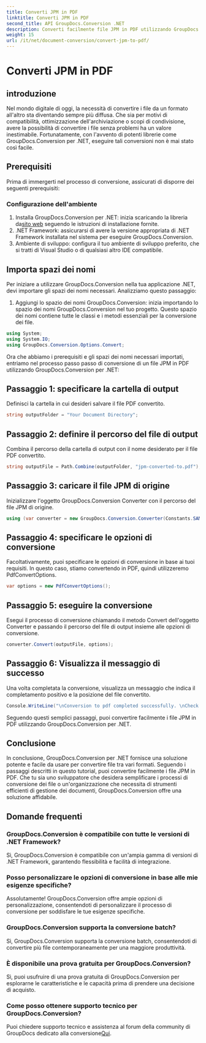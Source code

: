 ```yaml
---
title: Converti JPM in PDF
linktitle: Converti JPM in PDF
second_title: API GroupDocs.Conversion .NET
description: Converti facilmente file JPM in PDF utilizzando GroupDocs.Conversion per .NET. Semplifica facilmente i processi di conversione dei file.
weight: 15
url: /it/net/document-conversion/convert-jpm-to-pdf/
---
```


# Converti JPM in PDF

## introduzione
Nel mondo digitale di oggi, la necessità di convertire i file da un formato all'altro sta diventando sempre più diffusa. Che sia per motivi di compatibilità, ottimizzazione dell'archiviazione o scopi di condivisione, avere la possibilità di convertire i file senza problemi ha un valore inestimabile. Fortunatamente, con l'avvento di potenti librerie come GroupDocs.Conversion per .NET, eseguire tali conversioni non è mai stato così facile.
## Prerequisiti
Prima di immergerti nel processo di conversione, assicurati di disporre dei seguenti prerequisiti:
### Configurazione dell'ambiente
1.  Installa GroupDocs.Conversion per .NET: inizia scaricando la libreria da[sito web](https://releases.groupdocs.com/conversion/net/) seguendo le istruzioni di installazione fornite.
2. .NET Framework: assicurarsi di avere la versione appropriata di .NET Framework installata nel sistema per eseguire GroupDocs.Conversion.
3. Ambiente di sviluppo: configura il tuo ambiente di sviluppo preferito, che si tratti di Visual Studio o di qualsiasi altro IDE compatibile.

## Importa spazi dei nomi
Per iniziare a utilizzare GroupDocs.Conversion nella tua applicazione .NET, devi importare gli spazi dei nomi necessari. Analizziamo questo passaggio:

1. Aggiungi lo spazio dei nomi GroupDocs.Conversion: inizia importando lo spazio dei nomi GroupDocs.Conversion nel tuo progetto. Questo spazio dei nomi contiene tutte le classi e i metodi essenziali per la conversione dei file.
```csharp
using System;
using System.IO;
using GroupDocs.Conversion.Options.Convert;
```

Ora che abbiamo i prerequisiti e gli spazi dei nomi necessari importati, entriamo nel processo passo passo di conversione di un file JPM in PDF utilizzando GroupDocs.Conversion per .NET:

## Passaggio 1: specificare la cartella di output
Definisci la cartella in cui desideri salvare il file PDF convertito.
```csharp
string outputFolder = "Your Document Directory";
```
## Passaggio 2: definire il percorso del file di output
Combina il percorso della cartella di output con il nome desiderato per il file PDF convertito.
```csharp
string outputFile = Path.Combine(outputFolder, "jpm-converted-to.pdf");
```
## Passaggio 3: caricare il file JPM di origine
Inizializzare l'oggetto GroupDocs.Conversion Converter con il percorso del file JPM di origine.
```csharp
using (var converter = new GroupDocs.Conversion.Converter(Constants.SAMPLE_JPM))
```
## Passaggio 4: specificare le opzioni di conversione
Facoltativamente, puoi specificare le opzioni di conversione in base ai tuoi requisiti. In questo caso, stiamo convertendo in PDF, quindi utilizzeremo PdfConvertOptions.
```csharp
var options = new PdfConvertOptions();
```
## Passaggio 5: eseguire la conversione
Esegui il processo di conversione chiamando il metodo Convert dell'oggetto Converter e passando il percorso del file di output insieme alle opzioni di conversione.
```csharp
converter.Convert(outputFile, options);
```
## Passaggio 6: Visualizza il messaggio di successo
Una volta completata la conversione, visualizza un messaggio che indica il completamento positivo e la posizione del file convertito.
```csharp
Console.WriteLine("\nConversion to pdf completed successfully. \nCheck output in {0}", outputFolder);
```
Seguendo questi semplici passaggi, puoi convertire facilmente i file JPM in PDF utilizzando GroupDocs.Conversion per .NET.

## Conclusione
In conclusione, GroupDocs.Conversion per .NET fornisce una soluzione potente e facile da usare per convertire file tra vari formati. Seguendo i passaggi descritti in questo tutorial, puoi convertire facilmente i file JPM in PDF. Che tu sia uno sviluppatore che desidera semplificare i processi di conversione dei file o un'organizzazione che necessita di strumenti efficienti di gestione dei documenti, GroupDocs.Conversion offre una soluzione affidabile.
## Domande frequenti
### GroupDocs.Conversion è compatibile con tutte le versioni di .NET Framework?
Sì, GroupDocs.Conversion è compatibile con un'ampia gamma di versioni di .NET Framework, garantendo flessibilità e facilità di integrazione.
### Posso personalizzare le opzioni di conversione in base alle mie esigenze specifiche?
Assolutamente! GroupDocs.Conversion offre ampie opzioni di personalizzazione, consentendoti di personalizzare il processo di conversione per soddisfare le tue esigenze specifiche.
### GroupDocs.Conversion supporta la conversione batch?
Sì, GroupDocs.Conversion supporta la conversione batch, consentendoti di convertire più file contemporaneamente per una maggiore produttività.
### È disponibile una prova gratuita per GroupDocs.Conversion?
Sì, puoi usufruire di una prova gratuita di GroupDocs.Conversion per esplorarne le caratteristiche e le capacità prima di prendere una decisione di acquisto.
### Come posso ottenere supporto tecnico per GroupDocs.Conversion?
 Puoi chiedere supporto tecnico e assistenza al forum della community di GroupDocs dedicato alla conversione[Qui](https://forum.groupdocs.com/c/conversion/11).